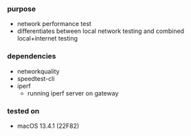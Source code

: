 ### purpose
- network performance test
- differentiates between local network testing and combined local+internet testing

### dependencies
- networkquality
- speedtest-cli
- iperf
    - running iperf server on gateway

### tested on
- macOS 13.4.1 (22F82)
